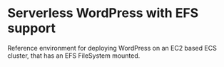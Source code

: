 # Serverless WordPress with EFS support

Reference environment for deploying WordPress on an EC2 based ECS cluster, that has an EFS FileSystem mounted.
